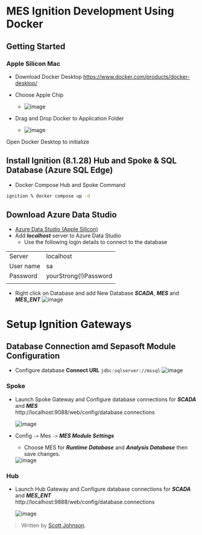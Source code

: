 #	MES Ignition Development Using Docker

## Getting Started

###  Apple Silicon Mac 

*	Download Docker Desktop 
		https://www.docker.com/products/docker-desktop/ 

*	Choose Apple Chip
	*	<img src="https://i.ibb.co/HYfqX5k/image.png" alt="image" border="0">

*	Drag and Drop Docker to Application Folder
	*	<img src="https://i.ibb.co/TP4G1km/image.png" alt="image" border="0">

Open Docker Desktop to initialize 

## Install Ignition (8.1.28) Hub and Spoke & SQL Database (Azure SQL Edge)
*	Docker Compose Hub and Spoke Command
```bash
ignition % docker compose up -d
```

## Download Azure Data Studio
*	[Azure Data Studio (Apple Silicon)](https://go.microsoft.com/fwlink/?linkid=2242554)
*	Add ***localhost*** server to Azure Data Studio
	*	Use the following login details to connect to the database

|  |  |
|--|--|
| Server | localhost |
| User name | sa |
| Password | yourStrong(!)Password |
| | |


*	Right click on Database and add New Database ***SCADA***, ***MES*** and ***MES_ENT***
	<img src="https://i.ibb.co/jkjB9v9/image.png" alt="image" border="0">

#	Setup Ignition Gateways

## Database Connection amd Sepasoft Module Configuration

* 	Configure database **Connect URL** `jdbc:sqlserver://mssql`
	<img src="https://i.ibb.co/Jpy28dn/image.png" alt="image" border="0">
###	Spoke
* Launch Spoke Gateway and Configure database connections for ***SCADA*** and ***MES***  
http://localhost:9088/web/config/database.connections

	<img src="https://i.ibb.co/7XdfwdS/image.png" alt="image" border="0">

*	Config `->` Mes `->` ***MES Module Settings*** 
	*	Choose MES for ***Runtime Database*** and ***Analysis Database*** then save changes.
	<img src="https://i.ibb.co/QfDdx0G/image.png" alt="image" border="0">

### Hub
* Launch Hub Gateway and Configure database connections for ***SCADA*** and ***MES_ENT***  
http://localhost:9888/web/config/database.connections

	<img src="https://i.ibb.co/GWKhhyH/image.png" alt="image" border="0">


> Written by [Scott Johnson](https://github.com/IlScottlI).
